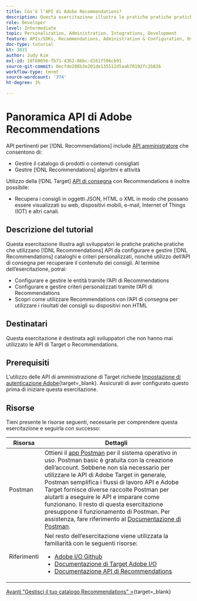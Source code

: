 ```yaml
---
title: Cos’è l’API di Adobe Recommendations?
description: Questa esercitazione illustra le pratiche pratiche pratiche degli sviluppatori che utilizzano le API Recommendations di Adobe Target per configurare e gestire i cataloghi Recommendations e i criteri personalizzati, nonché l’utilizzo dell’API di consegna per recuperare il contenuto dei consigli.
role: Developer
level: Intermediate
topic: Personalization, Administration, Integrations, Development
feature: APIs/SDKs, Recommendations, Administration & Configuration, Overview
doc-type: tutorial
kt: 3815
author: Judy Kim
exl-id: 10f80056-fb71-4362-86bc-d161f596cb91
source-git-commit: 0ecfde208b3e201de135512d5aab70192fc2b826
workflow-type: tm+mt
source-wordcount: '374'
ht-degree: 3%

---
```


# Panoramica API di Adobe Recommendations

API pertinenti per [!DNL Recommendations] include [API amministratore](https://experienceleague.adobe.com/docs/target/using/apis/api-overview.html?lang=en) che consentono di:

* Gestire il catalogo di prodotti o contenuti consigliati
* Gestire [!DNL Recommendations] algoritmi e attività

Utilizzo della [!DNL Target] [API di consegna](https://experienceleague.adobe.com/docs/target/using/apis/api-overview.html?lang=en) con Recommendations è inoltre possibile:

* Recupera i consigli in oggetti JSON, HTML o XML in modo che possano essere visualizzati su web, dispositivi mobili, e-mail, Internet of Things (IOT) e altri canali.

## Descrizione del tutorial

Questa esercitazione illustra agli sviluppatori le pratiche pratiche pratiche che utilizzano [!DNL Recommendations] API da configurare e gestire [!DNL Recommendations] cataloghi e criteri personalizzati, nonché utilizzo dell’API di consegna per recuperare il contenuto dei consigli. Al termine dell’esercitazione, potrai:

* Configurare e gestire le entità tramite l’API di Recommendations
* Configurare e gestire criteri personalizzati tramite l’API di Recommendations
* Scopri come utilizzare Recommendations con l’API di consegna per utilizzare i risultati dei consigli su dispositivi non HTML

## Destinatari

Questa esercitazione è destinata agli sviluppatori che non hanno mai utilizzato le API di Target o Recommendations.

## Prerequisiti

L&#39;utilizzo delle API di amministrazione di Target richiede [Impostazione di autenticazione Adobe](https://developer.adobe.com/target/before-administer/configure-authentication/){target=_blank}. Assicurati di aver configurato questo prima di iniziare questa esercitazione.

## Risorse

Tieni presente le risorse seguenti, necessarie per comprendere questa esercitazione e seguirla con successo:

| Risorsa | Dettagli |
| --- | --- |
| Postman | Ottieni il [app Postman](https://www.postman.com/downloads/) per il sistema operativo in uso. Postman basic è gratuita con la creazione dell’account. Sebbene non sia necessario per utilizzare le API di Adobe Target in generale, Postman semplifica i flussi di lavoro API e Adobe Target fornisce diverse raccolte Postman per aiutarti a eseguire le API e imparare come funzionano. Il resto di questa esercitazione presuppone il funzionamento di Postman. Per assistenza, fare riferimento al [Documentazione di Postman](https://learning.getpostman.com/). |
| Riferimenti | Nel resto dell’esercitazione viene utilizzata la familiarità con le seguenti risorse:<UL><li>[Adobe I/O Github](https://github.com/adobeio)</li><li>[Documentazione di Target Adobe I/O](https://developers.adobetarget.com/api/#introduction)</li><li>[Documentazione API di Recommendations](https://developers.adobetarget.com/api/recommendations/)</li></ul> |

[Avanti &quot;Gestisci il tuo catalogo Recommendations&quot; >](https://developer.adobe.com/target/before-administer/recs-api/manage-catalog/){target=_blank}
